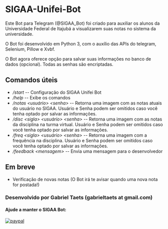 # SIGAA-Unifei-Bot

Este Bot para Telegram (@SIGAA_Bot) foi criado para auxiliar os alunos da Universidade Federal de Itajubá a visualizarem suas notas no sistema da universidade.

O Bot foi desenvolvido em Python 3, com o auxílio das APIs do telegram, Selenium, Pillow e Xvbf.

O Bot agora oferece opção para salvar suas informações no banco de dados (opcional). Todas as senhas são encriptadas.

## Comandos úteis

* */start* --  Configuração do SIGAA Unifei Bot
* */help* -- Exibe os comandos
* */notas \<usuário\> \<senha\>* -- Retorna uma imagem com as notas atuais do usuário no SIGAA. Usuário e Senha podem ser omitidos caso você tenha optado por salvar as informações.
* */disc \<sigla\> \<usuário\> \<senha\>* -- Retorna uma imagem com as notas da disciplina na turma virtual. Usuário e Senha podem ser omitidos caso você tenha optado por salvar as informações.
* */freq \<sigla\> \<usuário\> \<senha\>* -- Retorna uma imagem com a frequência na disciplina. Usuário e Senha podem ser omitidos caso você tenha optado por salvar as informações.
* */feedback \<mensagem\>* -- Envia uma mensagem para o desenvolvedor

## Em breve

* Verificação de novas notas (O Bot irá te avisar quando uma nova nota for postada!)

### Desenvolvido por Gabriel Taets (gabrieltaets at gmail.com)


#### Ajude a manter o SIGAA Bot:

[![paypal](https://www.paypalobjects.com/pt_BR/BR/i/btn/btn_donateCC_LG.gif)](https://www.paypal.com/cgi-bin/webscr?cmd=_s-xclick&hosted_button_id=NX6B7Z6GQCRH2)


